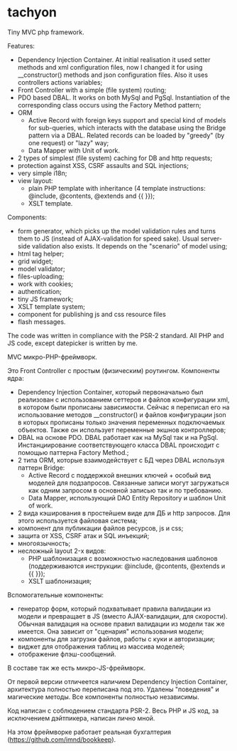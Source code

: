 # tachyon

Tiny MVC php framework.

Features:
- Dependency Injection Container. At initial realisation it used setter methods and xml configuration files, now I changed it for using __constructor() methods and json configuration files. Also it uses controllers actions variables;
- Front Controller with a simple (file system) routing;
- PDO based DBAL. It works on both MySql and PgSql. Instantiation of the corresponding class occurs using the Factory Method pattern;
- ORM 
    - Active Record with foreign keys support and special kind of models for sub-queries, which interacts with the database using the Bridge pattern via a DBAL. Related records can be loaded by "greedy" (by one request) or "lazy" way;
    - Data Mapper with Unit of work. 
- 2 types of simplest (file system) caching for DB and http requests;
- protection against XSS, CSRF assaults and SQL injections;
- very simple i18n;
- view layout: 
    - plain PHP template with inheritance (4 template instructions: @include, @contents, @extends and {{ }});
    - XSLT template.

Components:
- form generator, which picks up the model validation rules and turns them to JS (instead of AJAX-validation for speed sake). Usual server-side validation also exists. It depends on the "scenario" of model using;
- html tag helper;
- grid widget;
- model validator;
- files-uploading;
- work with cookies;
- authentication;
- tiny JS framework;
- XSLT template system;
- component for publishing js and css resource files
- flash messages.

The code was written in compliance with the PSR-2 standard.
All PHP and JS code, except datepicker is written by me.


MVC микро-PHP-фреймворк.

Это Front Controller с простым (физическим) роутингом.
Компоненты ядра:
- Dependency Injection Container, который первоначально был реализован с использованием сеттеров и файлов конфигурации xml, в котором были прописаны зависимости. Сейчас я переписал его на использование методов __constructor() и файлов конфигурации json в которых прописаны только значения переменных подключаемых объектов. Также он использует переменные экшнов контроллеров;
- DBAL на основе PDO. DBAL работает как на MySql так и на PgSql. Инстанциирование соответствующего класса DBAL происходит с помощью паттерна Factory Method.;
- 2 типа ORM, которые взаимодействует с БД через DBAL используя паттерн Bridge: 
  - Active Record с поддержкой внешних ключей + особый вид моделей для подзапросов. Связанные записи могут загружаться как одним запросом в основной записью так и по требованию.
  - Data Mapper, использующий DAO Entity Repository и шаблон Unit of work.
- 2 вида кэширования в простейшем виде для ДБ и http запросов. Для этого используется файловая система;
- компонент для публикации файлов ресурсов, js и css;
- защита от XSS, CSRF атак и SQL инъекций;
- многоязычность;
- несложный layout 2-х видов:
    - PHP шаблонизация c возможностью наследования шаблонов (поддерживаются инструкции: @include, @contents, @extends и {{ }});
    - XSLT шаблонизация;

Вспомогательные компоненты:
- генератор форм, который подхватывает правила валидации из модели и превращает в JS (вместо AJAX-валидации, для скорости). Обычная валидация на основе правил валидации из модели так же имеется. Она зависит от "сценария" использования модели;
- компоненты для загрузки файлов, работы с куки и авторизации;
- виджет для отображения таблиц из массива моделей;
- отображение флэш-сообщений.

В составе так же есть микро-JS-фреймворк.

От первой версии отличеется наличием Dependency Injection Container, архитектура полностью переписана под это. Удалены "поведения" и магические методы. Все компоненты полностью независимы.

Код написан с соблюдением стандарта PSR-2.
Весь PHP и JS код, за исключением дэйтпикера, написан лично мной.

На этом фреймворке работает реальная бухгалтерия  (https://github.com/imnd/bookkeep).

